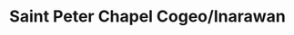 ---
title: "Saint Peter Chapel Cogeo/Inarawan"
url: /antipolo/saint-peter-chapel-cogeo-inarawan/
shop: funeral directors
---